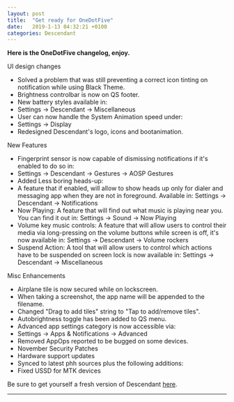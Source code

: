 ```yaml
---
layout: post
title:  "Get ready for OneDotFive"
date:   2019-1-13 04:32:21 +0100
categories: Descendant
---
```


__Here is the OneDotFive changelog, enjoy.__


UI design changes

- Solved a problem that was still preventing a correct icon tinting on notification while using Black Theme.
- Brightness controlbar is now on QS footer.
- New battery styles available in:
- Settings -> Descendant -> Miscellaneous
- User can now handle the System Animation speed under:
- Settings -> Display
- Redesigned Descendant's logo, icons and bootanimation.

New Features

- Fingerprint sensor is now capable of dismissing notifications if it's enabled to do so in:
- Settings -> Descendant -> Gestures -> AOSP Gestures
- Added Less boring heads-up:
- A feature that if enabled, will allow to show heads up only for dialer and messaging app when 
  they are not in foreground. 
  Available in:
  Settings -> Descendant -> Notifications
- Now Playing: 
  A feature that will find out what music is playing near you. 
  You can find it out in:
  Settings -> Sound -> Now Playing
- Volume key music controls: 
  A feature that will allow users to control their media via long-pressing on the volume buttons
  while screen is off, it's now available in:
  Settings -> Descendant -> Volume rockers
- Suspend Action: 
  A tool that will allow users to control which actions have to be suspended on screen lock is now
  available in:
  Settings -> Descendant -> Miscellaneous

Misc Enhancements

- Airplane tile is now secured while on lockscreen.
- When taking a screenshot, the app name will be appended to the filename.
- Changed "Drag to add tiles" string to "Tap to add/remove tiles".
- Autobrightness toggle has been added to QS menu.
- Advanced app settings category is now accessible via:
- Settings -> Apps & Notifications -> Advanced
- Removed AppOps reported to be bugged on some devices.
- November Security Patches
- Hardware support updates
- Synced to latest phh sources plus the following additions:
- Fixed USSD for MTK devices

Be sure to get yourself a fresh version of Descendant [here](https://descendant.github.io/downloads/).


---



